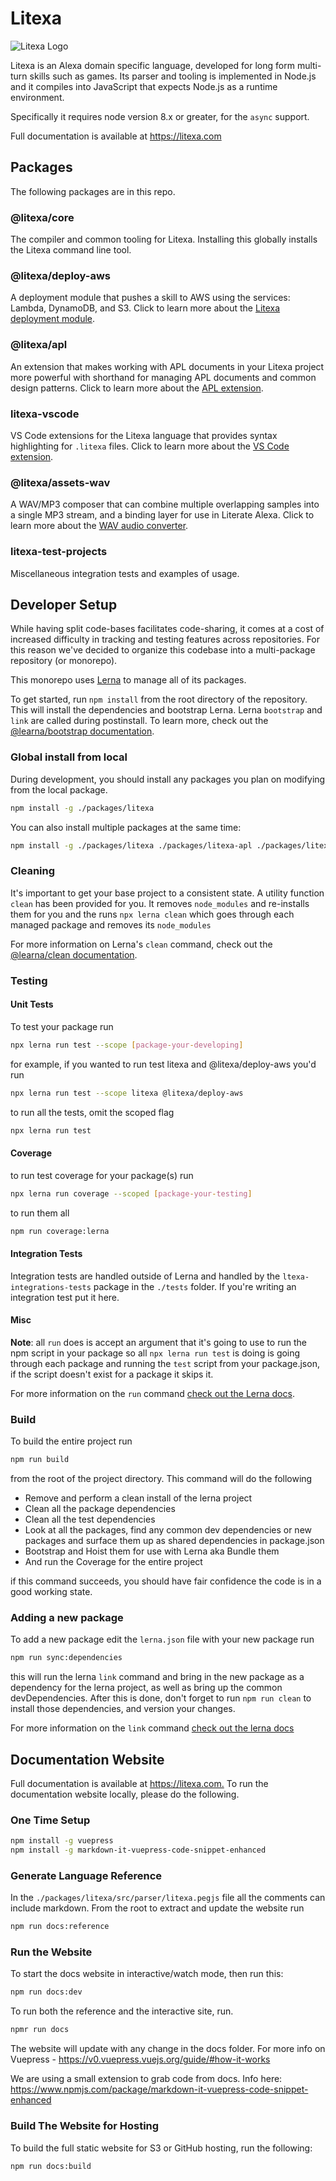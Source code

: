 # Litexa

![Litexa Logo](./docs/assets/images/logo.png)

Litexa is an Alexa domain specific language, developed for long form multi-turn skills such as games.
Its parser and tooling is implemented in Node.js and it compiles into JavaScript that expects Node.js
as a runtime environment.

Specifically it requires node version 8.x or greater, for the `async` support.

Full documentation is available at <https://litexa.com>

## Packages

The following packages are in this repo.

### @litexa/core

The compiler and common tooling for Litexa. Installing this globally installs the Litexa command
line tool.

### @litexa/deploy-aws

A deployment module that pushes a skill to AWS using the services: Lambda, DynamoDB, and S3. Click
to learn more about the [Litexa deployment module](./docs/book/deployment.md#litexa-deploy-aws).

### @litexa/apl

An extension that makes working with APL documents in your Litexa project more powerful with
shorthand for managing APL documents and common design patterns. Click to learn more about the
[APL extension](./docs/book/screens.md#apl-directives).

### litexa-vscode

VS Code extensions for the Litexa language that provides syntax highlighting for ```.litexa```
files. Click to learn more about the [VS Code extension](./docs/get-started/README.md#the-code).

### @litexa/assets-wav

A WAV/MP3 composer that can combine multiple overlapping samples into a single MP3 stream, and a
binding layer for use in Literate Alexa. Click to learn more about the
[WAV audio converter](./docs/book/appendix-wav-conversion.md).

### litexa-test-projects

Miscellaneous integration tests and examples of usage.

## Developer Setup

While having split code-bases facilitates code-sharing, it comes at a cost of increased difficulty
in tracking and testing features across repositories. For this reason we've decided to organize this
codebase into a multi-package repository (or monorepo).

This monorepo uses [Lerna](https://github.com/lerna/lerna#readme) to manage all of its packages.

To get started, run ```npm install``` from the root directory of the repository. This will install
the dependencies and bootstrap Lerna. Lerna `bootstrap` and `link` are called during postinstall.
To learn more, check out the
[@learna/bootstrap documentation](https://github.com/lerna/lerna/tree/master/commands/bootstrap).

### Global install from local

During development, you should install any packages you plan on modifying from the local package.

 ```bash
 npm install -g ./packages/litexa
 ```

You can also install multiple packages at the same time:

```bash
npm install -g ./packages/litexa ./packages/litexa-apl ./packages/litexa-deploy-aws
```

### Cleaning

It's important to get your base project to a consistent state. A utility function `clean` has been
provided for you. It removes `node_modules` and re-installs them for you and the runs
`npx lerna clean` which goes through each managed package and removes its `node_modules`

For more information on Lerna's `clean` command, check out the
[@learna/clean documentation](https://github.com/lerna/lerna/tree/master/commands/clean#readme).

### Testing

#### Unit Tests

To test your package run

```bash
npx lerna run test --scope [package-your-developing]
```

for example, if you wanted to run test litexa and @litexa/deploy-aws you'd run

```bash
npx lerna run test --scope litexa @litexa/deploy-aws
```

to run all the tests, omit the scoped flag

```bash
npx lerna run test
```

#### Coverage

to run test coverage for your package(s) run

```bash
npx lerna run coverage --scoped [package-your-testing]
```

to run them all

```bash
npm run coverage:lerna
```

#### Integration Tests

Integration tests are handled outside of Lerna and handled by the `ltexa-integrations-tests` package
in the `./tests` folder. If you're writing an integration test put it here.

#### Misc

**Note**: all `run` does is accept an argument that it's going to use to run the npm script in your
package so all `npx lerna run test` is doing is going through each package and running the `test`
script from your package.json, if the script doesn't exist for a package it skips it.

For more information on the `run` command
[check out the Lerna docs](https://github.com/lerna/lerna/tree/master/commands/run#readme).

### Build

To build the entire project run

```bash
npm run build
```

from the root of the project directory. This command will do the following

* Remove and perform a clean install of the lerna project
* Clean all the package dependencies
* Clean all the test dependencies
* Look at all the packages, find any common dev dependencies or new packages and surface them up as
shared dependencies in package.json
* Bootstrap and Hoist them for use with Lerna aka Bundle them
* And run the Coverage for the entire project

if this command succeeds, you should have fair confidence the code is in a good working state.

### Adding a new package

To add a new package edit the `lerna.json` file with your new package run

```bash
npm run sync:dependencies
```

this will run the lerna `link` command and bring in the new package as a dependency for the lerna
project, as well as bring up the common devDependencies. After this is done, don't forget to run
`npm run clean` to install those dependencies, and version your changes.

For more information on the `link` command
[check out the lerna docs](https://github.com/lerna/lerna/tree/master/commands/link#readme)

## Documentation Website

Full documentation is available at <https://litexa.com.> To run the documentation
website locally, please do the following.

### One Time Setup

```bash
npm install -g vuepress
npm install -g markdown-it-vuepress-code-snippet-enhanced
```

### Generate Language Reference

In the `./packages/litexa/src/parser/litexa.pegjs` file all the comments can include markdown. From
the root to extract and update the website run

```bash
npm run docs:reference
```

### Run the Website

To start the docs website in interactive/watch mode, then run this:

```bash
npm run docs:dev
```

To run both the reference and the interactive site, run.

```bash
npmr run docs
```

The website will update with any change in the docs folder.
For more info on Vuepress - <https://v0.vuepress.vuejs.org/guide/#how-it-works>

We are using a small extension to grab code from docs. Info here:
<https://www.npmjs.com/package/markdown-it-vuepress-code-snippet-enhanced>

### Build The Website for Hosting

To build the full static website for S3 or GitHub hosting, run the following:

```bash
npm run docs:build
```
